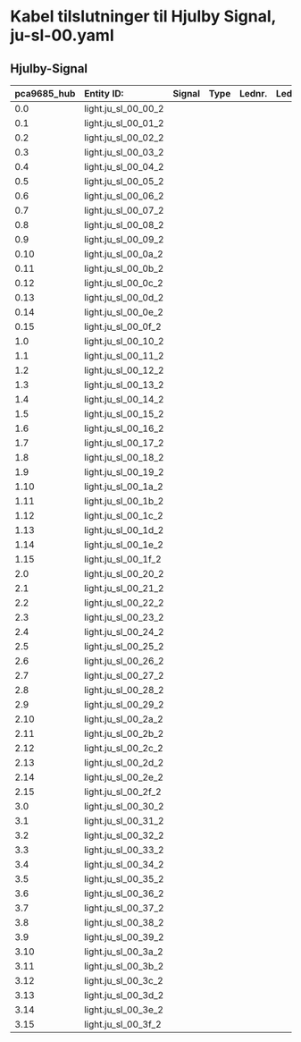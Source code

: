 # Kabel tilslutninger til Hjulby Signal, ju-sl-00.yaml

## Hjulby-Signal

|pca9685_hub|Entity ID:|Signal|Type|Lednr.|LedName
|:---|:---|:---|:---|:---:|:---|
|0.0|light.ju_sl_00_00_2|||||
|0.1|light.ju_sl_00_01_2|||||
|0.2|light.ju_sl_00_02_2|||||
|0.3|light.ju_sl_00_03_2|||||
|0.4|light.ju_sl_00_04_2|||||
|0.5|light.ju_sl_00_05_2|||||
|0.6|light.ju_sl_00_06_2|||||
|0.7|light.ju_sl_00_07_2|||||
|0.8|light.ju_sl_00_08_2|||||
|0.9|light.ju_sl_00_09_2|||||
|0.10|light.ju_sl_00_0a_2|||||
|0.11|light.ju_sl_00_0b_2|||||
|0.12|light.ju_sl_00_0c_2|||||
|0.13|light.ju_sl_00_0d_2|||||
|0.14|light.ju_sl_00_0e_2|||||
|0.15|light.ju_sl_00_0f_2|||||
|1.0|light.ju_sl_00_10_2|||||
|1.1|light.ju_sl_00_11_2|||||
|1.2|light.ju_sl_00_12_2|||||
|1.3|light.ju_sl_00_13_2|||||
|1.4|light.ju_sl_00_14_2|||||
|1.5|light.ju_sl_00_15_2||||
|1.6|light.ju_sl_00_16_2||||
|1.7|light.ju_sl_00_17_2||||
|1.8|light.ju_sl_00_18_2||||
|1.9|light.ju_sl_00_19_2||||
|1.10|light.ju_sl_00_1a_2||||
|1.11|light.ju_sl_00_1b_2||||
|1.12|light.ju_sl_00_1c_2||||
|1.13|light.ju_sl_00_1d_2||||
|1.14|light.ju_sl_00_1e_2||||
|1.15|light.ju_sl_00_1f_2||||
|2.0|light.ju_sl_00_20_2||||
|2.1|light.ju_sl_00_21_2|||
|2.2|light.ju_sl_00_22_2|||
|2.3|light.ju_sl_00_23_2|||
|2.4|light.ju_sl_00_24_2|||
|2.5|light.ju_sl_00_25_2|||
|2.6|light.ju_sl_00_26_2|||
|2.7|light.ju_sl_00_27_2|||
|2.8|light.ju_sl_00_28_2|||
|2.9|light.ju_sl_00_29_2|||
|2.10|light.ju_sl_00_2a_2|||
|2.11|light.ju_sl_00_2b_2|||
|2.12|light.ju_sl_00_2c_2|||
|2.13|light.ju_sl_00_2d_2|||
|2.14|light.ju_sl_00_2e_2|||
|2.15|light.ju_sl_00_2f_2|||
|3.0|light.ju_sl_00_30_2|||
|3.1|light.ju_sl_00_31_2|||
|3.2|light.ju_sl_00_32_2|||
|3.3|light.ju_sl_00_33_2|||
|3.4|light.ju_sl_00_34_2|||
|3.5|light.ju_sl_00_35_2|||
|3.6|light.ju_sl_00_36_2|||
|3.7|light.ju_sl_00_37_2|||
|3.8|light.ju_sl_00_38_2|||
|3.9|light.ju_sl_00_39_2|||
|3.10|light.ju_sl_00_3a_2|||
|3.11|light.ju_sl_00_3b_2|||
|3.12|light.ju_sl_00_3c_2|||
|3.13|light.ju_sl_00_3d_2|||
|3.14|light.ju_sl_00_3e_2|||
|3.15|light.ju_sl_00_3f_2|||
